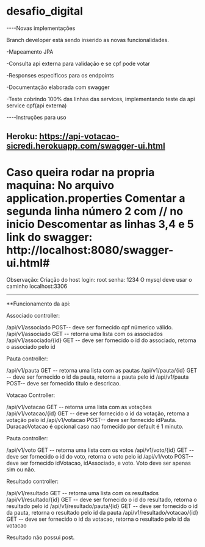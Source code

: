 # desafio_digital
----Novas implementações

  Branch developer está sendo inserido as novas funcionalidades.
  
  -Mapeamento JPA
  
  -Consulta api externa para validação e se cpf pode votar
  
  -Responses especificos para os endpoints
  
  -Documentação elaborada com swagger
  
  -Teste cobrindo 100% das linhas das services, implementando teste da api service cpf(api externa)
  
  
----Instruções para uso

Heroku:
https://api-votacao-sicredi.herokuapp.com/swagger-ui.html
------------------------

Caso queira rodar na propria maquina:
No arquivo application.properties
Comentar a segunda linha número 2 com // no inicio
Descomentar as linhas 3,4 e 5
link do swagger: http://localhost:8080/swagger-ui.html#
=======




Observação:
Criação do host
login: root
senha: 1234
O mysql deve usar o caminho localhost:3306

----------------------------------------------------------------

**Funcionamento da api:

Associado controller:

/api/v1/associado               POST-- deve ser fornecido cpf númerico válido.
/api/v1/associado               GET -- retorna uma lista com os associados
/api/v1/associado/{id}          GET -- deve ser fornecido o id do associado, retorna o associado pelo id

Pauta controller:

/api/v1/pauta                   GET -- retorna uma lista com as pautas
/api/v1/pauta/{id}              GET -- deve ser fornecido o id da pauta, retorna a pauta pelo id
/api/v1/pauta                   POST-- deve ser fornecido titulo e descricao.

Votacao Controller:

/api/v1/votacao                 GET -- retorna uma lista com as votações
/api/v1/votacao/{id}            GET -- deve ser fornecido o id da votação, retorna a votação pelo id
/api/v1/votacao                 POST-- deve ser fornecido idPauta. DuracaoVotacao é opcional caso nao fornecido por default é 1 minuto.

Pauta controller:

/api/v1/voto                    GET -- retorna uma lista com os votos
/api/v1/voto/{id}               GET -- deve ser fornecido o id do voto, retorna o voto pelo id
/api/v1/voto                    POST--  deve ser fornecido idVotacao, idAssociado, e voto. Voto deve ser apenas sim ou não.

Resultado controller:

/api/v1/resultado               GET -- retorna uma lista com os resultados
/api/v1/resultado/{id}          GET -- deve ser fornecido o id do resultado, retorna o resultado pelo id
/api/v1/resultado/pauta/{id}    GET -- deve ser fornecido o id da pauta, retorna o resultado pelo id da pauta
/api/v1/resultado/votacao/{id}  GET -- deve ser fornecido o id da votacao, retorna o resultado pelo id da votacao

Resultado não possui post.
